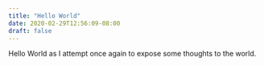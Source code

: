```yaml
---
title: "Hello World"
date: 2020-02-29T12:56:09-08:00
draft: false
---
```


Hello World as I attempt once again to expose some thoughts to the world.

